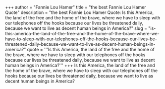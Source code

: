 +++
author = "Fannie Lou Hamer"
title = "the best Fannie Lou Hamer Quote"
description = "the best Fannie Lou Hamer Quote: Is this America, the land of the free and the home of the brave, where we have to sleep with our telephones off the hooks because our lives be threatened daily, because we want to live as decent human beings in America?"
slug = "is-this-america-the-land-of-the-free-and-the-home-of-the-brave-where-we-have-to-sleep-with-our-telephones-off-the-hooks-because-our-lives-be-threatened-daily-because-we-want-to-live-as-decent-human-beings-in-america?"
quote = '''Is this America, the land of the free and the home of the brave, where we have to sleep with our telephones off the hooks because our lives be threatened daily, because we want to live as decent human beings in America?'''
+++
Is this America, the land of the free and the home of the brave, where we have to sleep with our telephones off the hooks because our lives be threatened daily, because we want to live as decent human beings in America?
